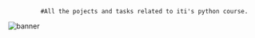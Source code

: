              #All the pojects and tasks related to iti's python course.
![banner](https://user-images.githubusercontent.com/76496105/221377857-2e98965d-0259-40d6-840b-3f909b2b5636.png)
